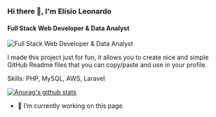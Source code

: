 ### Hi there 👋, I'm Elísio Leonardo
#### Full Stack Web Developer & Data Analyst
![Full Stack Web Developer & Data Analyst](https://arturssmirnovs.github.io/github-profile-readme-generator/images/banner.png)

I made this project just for fun, it allows you to create nice and simple GitHub Readme files that you can copy/paste and use in your profile.

Skills: PHP, MySQL, AWS, Laravel

[![Anurag's github stats](https://github-readme-stats.vercel.app/api?username=backstageel)](https://github.com/anuraghazra/github-readme-stats)

- 🔭 I’m currently working on this page. 




